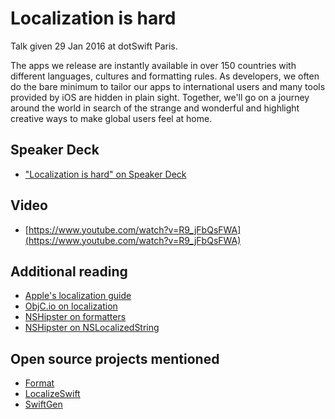 # Localization is hard

Talk given 29 Jan 2016 at dotSwift Paris.

The apps we release are instantly available in over 150 countries with different languages, cultures and formatting rules. As developers, we often do the bare minimum to tailor our apps to international users and many tools provided by iOS are hidden in plain sight. Together, we'll go on a journey around the world in search of the strange and wonderful and highlight creative ways to make global users feel at home.

## Speaker Deck
- ["Localization is hard" on Speaker Deck](https://speakerdeck.com/marmelroy/localization-is-hard
)

## Video
- [https://www.youtube.com/watch?v=R9_jFbQsFWA](https://www.youtube.com/watch?v=R9_jFbQsFWA)

## Additional reading
- [Apple's localization guide](https://developer.apple.com/library/prerelease/ios/documentation/MacOSX/Conceptual/BPInternational/Introduction/Introduction.html)
- [ObjC.io on localization](https://www.objc.io/issues/9-strings/string-localization/)
- [NSHipster on formatters](http://nshipster.com/nsformatter/)
- [NSHipster on NSLocalizedString](http://nshipster.com/nslocalizedstring/)


## Open source projects mentioned
- [Format](https://github.com/marmelroy/Format)
- [LocalizeSwift](https://github.com/marmelroy/Localize-Swift)
- [SwiftGen](https://github.com/AliSoftware/SwiftGen)
